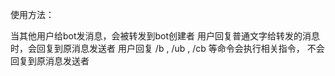 使用方法：

当其他用户给bot发消息，会被转发到bot创建者
用户回复普通文字给转发的消息时，会回复到原消息发送者
用户回复 /b , /ub , /cb 等命令会执行相关指令， 不会 回复到原消息发送者

